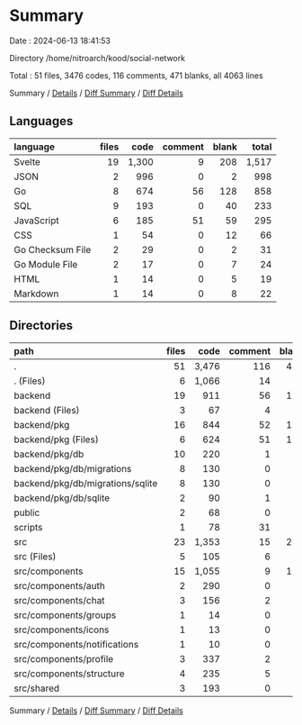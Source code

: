 # Summary

Date : 2024-06-13 18:41:53

Directory /home/nitroarch/kood/social-network

Total : 51 files,  3476 codes, 116 comments, 471 blanks, all 4063 lines

Summary / [Details](details.md) / [Diff Summary](diff.md) / [Diff Details](diff-details.md)

## Languages
| language | files | code | comment | blank | total |
| :--- | ---: | ---: | ---: | ---: | ---: |
| Svelte | 19 | 1,300 | 9 | 208 | 1,517 |
| JSON | 2 | 996 | 0 | 2 | 998 |
| Go | 8 | 674 | 56 | 128 | 858 |
| SQL | 9 | 193 | 0 | 40 | 233 |
| JavaScript | 6 | 185 | 51 | 59 | 295 |
| CSS | 1 | 54 | 0 | 12 | 66 |
| Go Checksum File | 2 | 29 | 0 | 2 | 31 |
| Go Module File | 2 | 17 | 0 | 7 | 24 |
| HTML | 1 | 14 | 0 | 5 | 19 |
| Markdown | 1 | 14 | 0 | 8 | 22 |

## Directories
| path | files | code | comment | blank | total |
| :--- | ---: | ---: | ---: | ---: | ---: |
| . | 51 | 3,476 | 116 | 471 | 4,063 |
| . (Files) | 6 | 1,066 | 14 | 24 | 1,104 |
| backend | 19 | 911 | 56 | 174 | 1,141 |
| backend (Files) | 3 | 67 | 4 | 14 | 85 |
| backend/pkg | 16 | 844 | 52 | 160 | 1,056 |
| backend/pkg (Files) | 6 | 624 | 51 | 112 | 787 |
| backend/pkg/db | 10 | 220 | 1 | 48 | 269 |
| backend/pkg/db/migrations | 8 | 130 | 0 | 19 | 149 |
| backend/pkg/db/migrations/sqlite | 8 | 130 | 0 | 19 | 149 |
| backend/pkg/db/sqlite | 2 | 90 | 1 | 29 | 120 |
| public | 2 | 68 | 0 | 17 | 85 |
| scripts | 1 | 78 | 31 | 26 | 135 |
| src | 23 | 1,353 | 15 | 230 | 1,598 |
| src (Files) | 5 | 105 | 6 | 29 | 140 |
| src/components | 15 | 1,055 | 9 | 163 | 1,227 |
| src/components/auth | 2 | 290 | 0 | 33 | 323 |
| src/components/chat | 3 | 156 | 2 | 25 | 183 |
| src/components/groups | 1 | 14 | 0 | 2 | 16 |
| src/components/icons | 1 | 13 | 0 | 7 | 20 |
| src/components/notifications | 1 | 10 | 0 | 2 | 12 |
| src/components/profile | 3 | 337 | 2 | 60 | 399 |
| src/components/structure | 4 | 235 | 5 | 34 | 274 |
| src/shared | 3 | 193 | 0 | 38 | 231 |

Summary / [Details](details.md) / [Diff Summary](diff.md) / [Diff Details](diff-details.md)